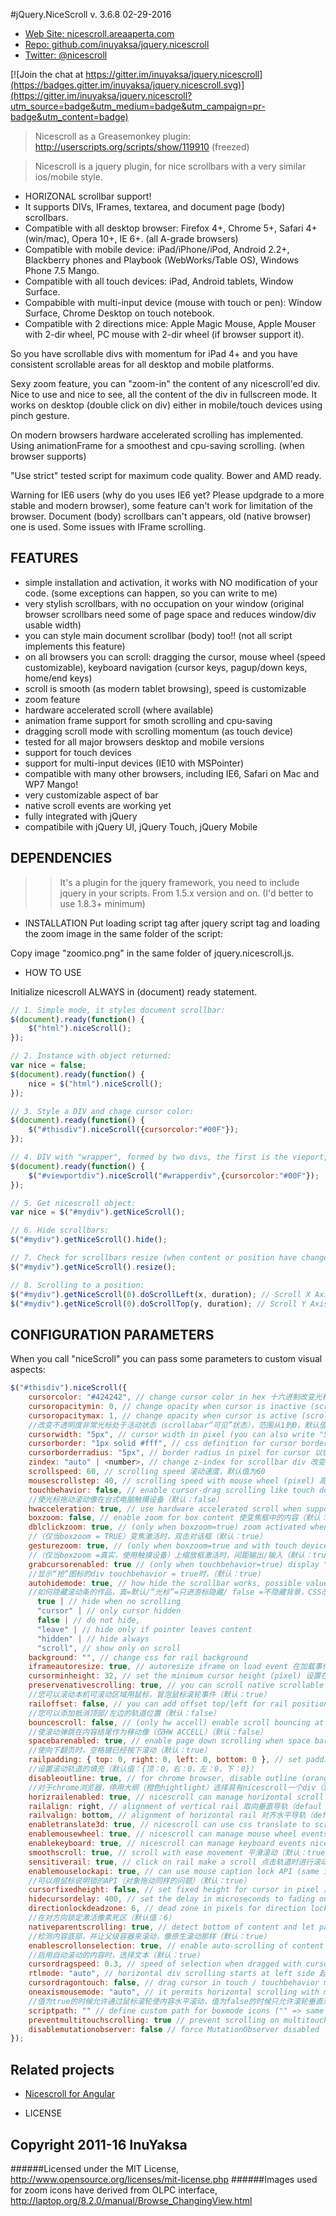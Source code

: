 #jQuery.NiceScroll
v. 3.6.8 02-29-2016

 - [Web Site: nicescroll.areaaperta.com](http://nicescroll.areaaperta.com)
 - [Repo: github.com/inuyaksa/jquery.nicescroll](https://github.com/inuyaksa/jquery.nicescroll)
 - [Twitter: @nicescroll](https://twitter.com/nicescroll)

 [![Join the chat at https://gitter.im/inuyaksa/jquery.nicescroll](https://badges.gitter.im/inuyaksa/jquery.nicescroll.svg)](https://gitter.im/inuyaksa/jquery.nicescroll?utm_source=badge&utm_medium=badge&utm_campaign=pr-badge&utm_content=badge)

> Nicescroll as a Greasemonkey plugin: http://userscripts.org/scripts/show/119910 (freezed)


> Nicescroll is a jquery plugin, for nice scrollbars with a very similar ios/mobile style.

  - HORIZONAL scrollbar support!
  - It supports DIVs, IFrames, textarea, and document page (body) scrollbars.
  - Compatible with all desktop browser: Firefox 4+, Chrome 5+, Safari 4+ (win/mac), Opera 10+, IE 6+. (all A-grade browsers)
  - Compatible with mobile device: iPad/iPhone/iPod, Android 2.2+, Blackberry phones and Playbook (WebWorks/Table OS), Windows Phone 7.5 Mango.
  - Compatible with all touch devices: iPad, Android tablets, Window Surface.
  - Compabible with multi-input device (mouse with touch or pen): Window Surface, Chrome Desktop on touch notebook.
  - Compatible with 2 directions mice: Apple Magic Mouse, Apple Mouser with 2-dir wheel, PC mouse with 2-dir wheel (if browser support it).

So you have scrollable divs with momentum for iPad 4+ and you have consistent scrollable areas for all desktop and mobile platforms.

Sexy zoom feature, you can "zoom-in" the content of any nicescroll'ed div.
Nice to use and nice to see, all the content of the div in fullscreen mode.
It works on desktop (double click on div) either in mobile/touch devices using pinch gesture.

On modern browsers hardware accelerated scrolling has implemented.
Using animationFrame for a smoothest and cpu-saving scrolling. (when browser supports)

"Use strict" tested script for maximum code quality.
Bower and AMD ready.

Warning for IE6 users (why do you uses IE6 yet? Please updgrade to a more stable and modern browser), some feature can't work for limitation of the browser.
Document (body) scrollbars can't appears, old (native browser) one is used. Some issues with IFrame scrolling.


## FEATURES

- simple installation and activation, it works with NO modification of your code. (some exceptions can happen, so you can write to me)
- very stylish scrollbars, with no occupation on your window (original browser scrollbars need some of page space and reduces window/div usable width)
- you can style main document scrollbar (body) too!! (not all script implements this feature)
- on all browsers you can scroll: dragging the cursor, mouse wheel (speed customizable), keyboard navigation (cursor keys, pagup/down keys, home/end keys)
- scroll is smooth (as modern tablet browsing), speed is customizable
- zoom feature
- hardware accelerated scroll (where available)
- animation frame support for smoth scrolling and cpu-saving
- dragging scroll mode with scrolling momentum (as touch device)
- tested for all major browsers desktop and mobile versions
- support for touch devices
- support for multi-input devices (IE10 with MSPointer)
- compatible with many other browsers, including IE6, Safari on Mac and WP7 Mango!
- very customizable aspect of bar
- native scroll events are working yet
- fully integrated with jQuery
- compatibile with jQuery UI, jQuery Touch, jQuery Mobile


## DEPENDENCIES
>> It's a plugin for the jquery framework, you need to include jquery in your scripts.
>> From 1.5.x version and on. (I'd better to use 1.8.3+ minimum)


* INSTALLATION
Put loading script tag after jquery script tag and loading the zoom image in the same folder of the script:

<script src="jquery.nicescroll.js"></script>

Copy image "zoomico.png" in the same folder of jquery.nicescroll.js.


* HOW TO USE

Initialize nicescroll ALWAYS in (document) ready statement.
```javascript
// 1. Simple mode, it styles document scrollbar:
$(document).ready(function() {  
    $("html").niceScroll();
});

// 2. Instance with object returned:
var nice = false;
$(document).ready(function() {  
    nice = $("html").niceScroll();
});

// 3. Style a DIV and chage cursor color:
$(document).ready(function() {  
    $("#thisdiv").niceScroll({cursorcolor:"#00F"});
});

// 4. DIV with "wrapper", formed by two divs, the first is the vieport, the latter is the content:
$(document).ready(function() {
    $("#viewportdiv").niceScroll("#wrapperdiv",{cursorcolor:"#00F"});
});

// 5. Get nicescroll object:
var nice = $("#mydiv").getNiceScroll();

// 6. Hide scrollbars:
$("#mydiv").getNiceScroll().hide();

// 7. Check for scrollbars resize (when content or position have changed):
$("#mydiv").getNiceScroll().resize();

// 8. Scrolling to a position:
$("#mydiv").getNiceScroll(0).doScrollLeft(x, duration); // Scroll X Axis
$("#mydiv").getNiceScroll(0).doScrollTop(y, duration); // Scroll Y Axis
```

## CONFIGURATION PARAMETERS
When you call "niceScroll" you can pass some parameters to custom visual aspects:

```javascript
$("#thisdiv").niceScroll({
    cursorcolor: "#424242", // change cursor color in hex 十六进制改变光标颜色，默认值是“＃000000” 
    cursoropacitymin: 0, // change opacity when cursor is inactive (scrollabar "hidden" state), range from 1 to 0 //改变不透明度非常光标处于非活动状态（scrollabar“隐藏”状态），范围从1到0, 默认为0（隐藏） 
    cursoropacitymax: 1, // change opacity when cursor is active (scrollabar "visible" state), range from 1 to 0
    //改变不透明度非常光标处于活动状态（scrollabar“可见”状态），范围从1到0，默认值是1（完全不透明）  
    cursorwidth: "5px", // cursor width in pixel (you can also write "5px") 像素光标的宽度，默认值为5
    cursorborder: "1px solid #fff", // css definition for cursor border 游标边框css定义，默认为“1px的固体＃FFF” 
    cursorborderradius: "5px", // border radius in pixel for cursor 以像素为光标边界半径
    zindex: "auto" | <number>, // change z-index for scrollbar div 改变z-index值的滚动条的div，默认值是9999 
    scrollspeed: 60, // scrolling speed 滚动速度，默认值为60 
    mousescrollstep: 40, // scrolling speed with mouse wheel (pixel) 高速滚动鼠标滚轮，默认值是40（像素） 
    touchbehavior: false, // enable cursor-drag scrolling like touch devices in desktop computer
    //使光标拖动滚动像在台式电脑触摸设备（默认：false） 
    hwacceleration: true, // use hardware accelerated scroll when supported 使用硬件加速滚动支持的时候（默认：true） 
    boxzoom: false, // enable zoom for box content 使变焦框中的内容（默认：false）
    dblclickzoom: true, // (only when boxzoom=true) zoom activated when double click on box 
    //（仅当boxzoom = TRUE）变焦激活时，双击对话框（默认：true） 
    gesturezoom: true, // (only when boxzoom=true and with touch devices) zoom activated when pinch out/in on box
    //（仅当boxzoom =真实，使用触摸设备）上缩放框激活时，间距输出/输入（默认：true） 
    grabcursorenabled: true // (only when touchbehavior=true) display "grab" icon
    //显示“抢”图标的div touchbehavior = true时，（默认：true） 
    autohidemode: true, // how hide the scrollbar works, possible values: 
    //如何隐藏滚动条的作品，真=默认/“光标”=只进游标隐藏/ false =不隐藏背景，CSS改变轨道的背景下，默认为“” 
      true | // hide when no scrolling
      "cursor" | // only cursor hidden
      false | // do not hide,
      "leave" | // hide only if pointer leaves content
      "hidden" | // hide always
      "scroll", // show only on scroll          
    background: "", // change css for rail background
    iframeautoresize: true, // autoresize iframe on load event 在加载事件AUTORESIZE的iframe（默认：true） 
    cursorminheight: 32, // set the minimum cursor height (pixel) 设置在像素的最小光标高度（默认值：20） 
    preservenativescrolling: true, // you can scroll native scrollable areas with mouse, bubbling mouse wheel event
    //您可以滚动本机可滚动区域用鼠标，冒泡鼠标滚轮事件（默认：true） 
    railoffset: false, // you can add offset top/left for rail position 
    //您可以添加抵消顶部/左边的轨道位置（默认：false） 
    bouncescroll: false, // (only hw accell) enable scroll bouncing at the end of content as mobile-like 
    //使滚动弹跳在内容结尾作为移动像（仅HW ACCELL）（默认：false） 
    spacebarenabled: true, // enable page down scrolling when space bar has pressed
    //使向下翻页时，空格键已经按下滚动（默认：true） 
    railpadding: { top: 0, right: 0, left: 0, bottom: 0 }, // set padding for rail bar
    //设置滚动轨道的填充（默认值：{顶：0，右：0，左：0，下：0}） 
    disableoutline: true, // for chrome browser, disable outline (orange highlight) when selecting a div with nicescroll
    //对于chrome浏览器，停用大纲（橙色hightlight）选择具有nicescroll一个div（默认： true）时， 
    horizrailenabled: true, // nicescroll can manage horizontal scroll nicescroll可以管理水平滚动（默认：true） 
    railalign: right, // alignment of vertical rail 取向垂直导轨（defaul：“右”） 
    railvalign: bottom, // alignment of horizontal rail 对齐水平导轨（defaul：“底部”） 
    enabletranslate3d: true, // nicescroll can use css translate to scroll content  //nicescroll可以使用CSS转换使内容区域滚动（默认：true） 
    enablemousewheel: true, // nicescroll can manage mouse wheel events nicescroll可以管理的鼠标滚轮事件（默认：true） 
    enablekeyboard: true, // nicescroll can manage keyboard events nicescroll可以管理键盘事件（默认：true） 
    smoothscroll: true, // scroll with ease movement 平滑滚动（默认：true） 
    sensitiverail: true, // click on rail make a scroll 点击轨道时进行滚动（默认：true）
    enablemouselockapi: true, // can use mouse caption lock API (same issue on object dragging)
    //可以用鼠标说明锁的API（对象拖动同样的问题）（默认：true） 
    cursorfixedheight: false, // set fixed height for cursor in pixel 用于光标以像素设置固定的高度（默认：false） 
    hidecursordelay: 400, // set the delay in microseconds to fading out scrollbars //设置在微秒淡出滚动条的延迟时间（默认值：400） 
    directionlockdeadzone: 6, // dead zone in pixels for direction lock activation
    //在对方向锁定激活像素死区（默认值：6）
    nativeparentscrolling: true, // detect bottom of content and let parent to scroll, as native scroll does
    //检测内容底部，并让父级容器来滚动，像原生滚动那样（默认：true）
    enablescrollonselection: true, // enable auto-scrolling of content when selection text
    //启用自动滚动的内容时，选择文本（默认：true）
    cursordragspeed: 0.3, // speed of selection when dragged with cursor 拖动鼠标选择的速度
    rtlmode: "auto", // horizontal div scrolling starts at left side 起点在右侧的水平滚动
    cursordragontouch: false, // drag cursor in touch / touchbehavior mode also 触摸设备的拖动
    oneaxismousemode: "auto", // it permits horizontal scrolling with mousewheel on horizontal only content, if false (vertical-only) mousewheel don't scroll horizontally, if value is auto detects two-axis mouse
    //值为true的时候允许通过鼠标滚轮使内容水平滚动，值为false的时候只允许滚轮垂直滚动内容，值为auto可以同时探测两个坐标维度
    scriptpath: "" // define custom path for boxmode icons ("" => same script path)定义自定义的盒模型图标，为空表示相同路径
    preventmultitouchscrolling: true // prevent scrolling on multitouch events 多点触控时，阻止滚动
    disablemutationobserver: false // force MutationObserver disabled  强制变动观察器不可用
});
```

Related projects
----------------

* [Nicescroll for Angular](https://github.com/tushariscoolster/angular-nicescroll)

* LICENSE

## Copyright 2011-16 InuYaksa

######Licensed under the MIT License, http://www.opensource.org/licenses/mit-license.php
######Images used for zoom icons have derived from OLPC interface, http://laptop.org/8.2.0/manual/Browse_ChangingView.html
